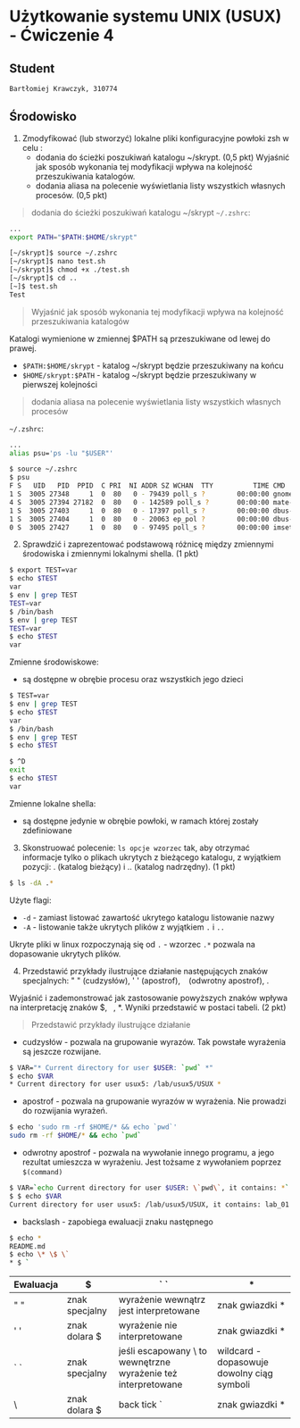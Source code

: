 # Użytkowanie systemu UNIX (USUX) - Ćwiczenie 4

## Student
```md
Bartłomiej Krawczyk, 310774
```

## Środowisko

1. Zmodyfikować (lub stworzyć) lokalne pliki konfiguracyjne powłoki zsh w celu :
    - dodania do ścieżki poszukiwań katalogu ~/skrypt. (0,5 pkt)
    Wyjaśnić jak sposób wykonania tej modyfikacji wpływa na kolejność przeszukiwania katalogów.
    - dodania aliasa na polecenie wyświetlania listy wszystkich własnych procesów. (0,5 pkt)

> dodania do ścieżki poszukiwań katalogu ~/skrypt
`~/.zshrc`:
```sh
...
export PATH="$PATH:$HOME/skrypt"
```

```sh
[~/skrypt]$ source ~/.zshrc
[~/skrypt]$ nano test.sh
[~/skrypt]$ chmod +x ./test.sh 
[~/skrypt]$ cd ..
[~]$ test.sh
Test
```

> Wyjaśnić jak sposób wykonania tej modyfikacji wpływa na kolejność przeszukiwania katalogów

Katalogi wymienione w zmiennej $PATH są przeszukiwane od lewej do prawej. 

- `$PATH:$HOME/skrypt` - katalog ~/skrypt będzie przeszukiwany na końcu
- `$HOME/skrypt:$PATH` - katalog ~/skrypt będzie przeszukiwany w pierwszej kolejności

> dodania aliasa na polecenie wyświetlania listy wszystkich własnych procesów

`~/.zshrc`:
```sh
...
alias psu='ps -lu "$USER"'
```

```sh
$ source ~/.zshrc
$ psu          
F S   UID   PID  PPID  C PRI  NI ADDR SZ WCHAN  TTY          TIME CMD
1 S  3005 27348     1  0  80   0 - 79439 poll_s ?        00:00:00 gnome-keyring-
4 S  3005 27394 27182  0  80   0 - 142589 poll_s ?       00:00:00 mate-session
1 S  3005 27403     1  0  80   0 - 17397 poll_s ?        00:00:00 dbus-launch
1 S  3005 27404     1  0  80   0 - 20063 ep_pol ?        00:00:00 dbus-daemon
0 S  3005 27427     1  0  80   0 - 97495 poll_s ?        00:00:00 imsettings-dae
```

2. Sprawdzić i zaprezentować podstawową różnicę między zmiennymi środowiska i zmiennymi lokalnymi shella. (1 pkt)

```sh
$ export TEST=var
$ echo $TEST
var
$ env | grep TEST
TEST=var
$ /bin/bash
$ env | grep TEST
TEST=var
$ echo $TEST
var
```

Zmienne środowiskowe:
- są dostępne w obrębie procesu oraz wszystkich jego dzieci

```sh
$ TEST=var
$ env | grep TEST
$ echo $TEST
var
$ /bin/bash
$ env | grep TEST
$ echo $TEST

$ ^D
exit
$ echo $TEST
var
```

Zmienne lokalne shella:
- są dostępne jedynie w obrębie powłoki, w ramach której zostały zdefiniowane

3. Skonstruować polecenie: `ls opcje wzorzec` tak, aby otrzymać informacje tylko o plikach ukrytych z bieżącego katalogu, z wyjątkiem pozycji: . (katalog bieżący) i .. (katalog nadrzędny). (1 pkt)

```sh
$ ls -dA .*
```

Użyte flagi:
- `-d` - zamiast listować zawartość ukrytego katalogu listowanie nazwy
- `-A` - listowanie także ukrytych plików z wyjątkiem `.` i `..`

Ukryte pliki w linux rozpoczynają się od `.` - wzorzec `.*` pozwala na dopasowanie ukrytych plików.

4. Przedstawić przykłady ilustrujące działanie następujących znaków specjalnych:
" " (cudzysłów),
' ' (apostrof),
` ` (odwrotny apostrof),
\.

Wyjaśnić i zademonstrować jak zastosowanie powyższych znaków wpływa na interpretację znaków $, ` `, *. Wyniki przedstawić w postaci tabeli. (2 pkt)

> Przedstawić przykłady ilustrujące działanie

- cudzysłów - pozwala na grupowanie wyrazów. Tak powstałe wyrażenia są jeszcze rozwijane.
```sh
$ VAR="* Current directory for user $USER: `pwd` *"
$ echo $VAR
* Current directory for user usux5: /lab/usux5/USUX *
```

- apostrof - pozwala na grupowanie wyrazów w wyrażenia. Nie prowadzi do rozwijania wyrażeń.
```sh
$ echo 'sudo rm -rf $HOME/* && echo `pwd`'                     
sudo rm -rf $HOME/* && echo `pwd`
```

- odwrotny apostrof - pozwala na wywołanie innego programu, a jego rezultat umieszcza w wyrażeniu. Jest tożsame z wywołaniem poprzez `$(command)`
```sh
$ VAR=`echo Current directory for user $USER: \`pwd\`, it contains: *`
$ $ echo $VAR
Current directory for user usux5: /lab/usux5/USUX, it contains: lab_01 lab_02 lab_03 lab_04 lab_05
```

- backslash - zapobiega ewaluacji znaku następnego
```sh
$ echo *
README.md
$ echo \* \$ \`
* $ `
```

Ewaluacja | \$             | \` \`                                                          | \*
----------|----------------|----------------------------------------------------------------|-------------------------------------------
" "       | znak specjalny | wyrażenie wewnątrz jest interpretowane                         | znak gwiazdki \*
' '       | znak dolara \$ | wyrażenie nie interpretowane                                   | znak gwiazdki \*
\` \`     | znak specjalny | jeśli escapowany \\ to wewnętrzne wyrażenie też interpretowane | wildcard - dopasowuje dowolny ciąg symboli
\\        | znak dolara \$ | back tick \`                                                   | znak gwiazdki \*
